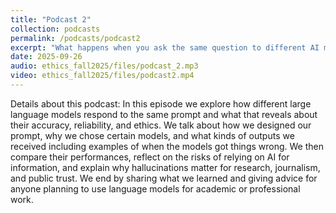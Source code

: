```yaml
---
title: "Podcast 2"
collection: podcasts
permalink: /podcasts/podcast2
excerpt: "What happens when you ask the same question to different AI models"
date: 2025-09-26
audio: ethics_fall2025/files/podcast_2.mp3
video: ethics_fall2025/files/podcast2.mp4
---
```

Details about this podcast:
In this episode we explore how different large language models respond to the same prompt and what that reveals about their accuracy, reliability, and ethics. We talk about how we designed our prompt, why we chose certain models, and what kinds of outputs we received including examples of when the models got things wrong. We then compare their performances, reflect on the risks of relying on AI for information, and explain why hallucinations matter for research, journalism, and public trust. We end by sharing what we learned and giving advice for anyone planning to use language models for academic or professional work.
